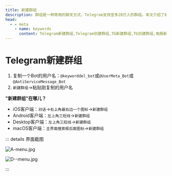```yaml
---
title: 新建群组
description: 群组是一种常用的聊天方式，Telegram支持至多20万人的群组。本文介绍了如何创建Telegram群组。访问TGwiki - Telegram知识库，了解更多Telegram使用技巧。
head:
  - - meta
    - name: keywords
      content: Telegram新建群组,Telegram创建群组,TG新建群组,TG创建群组,电报新建群组,电报创建群组,Telegram功能,TGwiki,Telegram知识库
---
```


# Telegram新建群组

1. 复制一个Bot的用户名：`@keyworddel_bot`或`@UserMeta_Bot`或`@AntiServiceMessage_Bot`
2. `新建群组`->粘贴刚复制的用户名

**"新建群组"在哪儿？**

- iOS客户端：`对话`->`右上角最右边一个图标`->`新建群组`
- Android客户端：`左上角三短线`->`新建群组`
- Desktop客户端：`左上角三短线`->`新建群组`
- macOS客户端：`主界面搜索框后面图标`->`新建群组`

::: details 界面截图

![A-menu.jpg](https://cdn.jsdelivr.net/gh/tgwiki/images/A/menu.jpg)

![D--menu.jpg](https://cdn.jsdelivr.net/gh/tgwiki/images/D/menu.jpg)

:::
